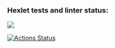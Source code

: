 ### Hexlet tests and linter status:
<a href="https://codeclimate.com/github/DMotorina/frontend-project-44/maintainability"><img src="https://api.codeclimate.com/v1/badges/3c7106b458caa5fb2e4c/maintainability" /></a>

[![Actions Status](https://github.com/DMotorina/frontend-project-44/workflows/hexlet-check/badge.svg)](https://github.com/DMotorina/frontend-project-44/actions)